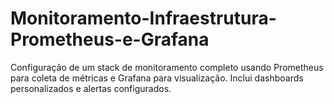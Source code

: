 # Monitoramento-Infraestrutura-Prometheus-e-Grafana
Configuração de um stack de monitoramento completo usando Prometheus para coleta de métricas e Grafana para visualização. Inclui dashboards personalizados e alertas configurados.

